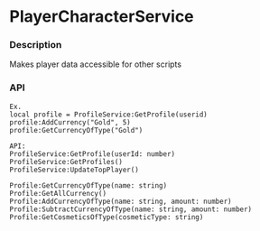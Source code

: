 # PlayerCharacterService

### Description

Makes player data accessible for other scripts

### API


	Ex.
	local profile = ProfileService:GetProfile(userid)
	profile:AddCurrency("Gold", 5)
	profile:GetCurrencyOfType("Gold")

	API:
	ProfileService:GetProfile(userId: number)
	ProfileService:GetProfiles()
	ProfileService:UpdateTopPlayer()
	
	Profile:GetCurrencyOfType(name: string)
	Profile:GetAllCurrency()
	Profile:AddCurrencyOfType(name: string, amount: number)
	Profile:SubtractCurrencyOfType(name: string, amount: number)
	Profile:GetCosmeticsOfType(cosmeticType: string)
